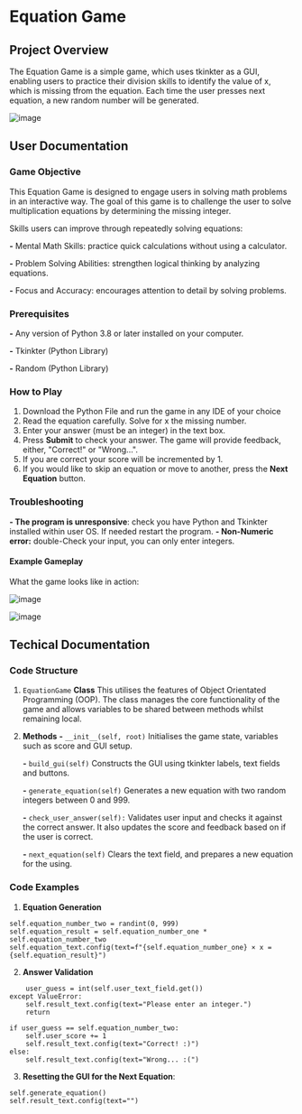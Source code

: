 # Equation Game

## Project Overview

The Equation Game is a simple game, which uses tkinkter as a GUI, enabling users to practice their division skills to identify the value of x, which is missing tfrom the equation. Each time the user presses next equation, a new random number will be generated.

![image](https://github.com/user-attachments/assets/9eca4eb8-3f99-421c-badb-738032e2b290)

## User Documentation

### Game Objective

This Equation Game is designed to engage users in solving math problems in an interactive way. The goal of this game is to challenge the user to solve multiplication equations by determining the missing integer.

Skills users can improve through repeatedly solving equations:

**-** Mental Math Skills: practice quick calculations without using a calculator.

**-** Problem Solving Abilities: strengthen logical thinking by analyzing equations.

**-** Focus and Accuracy: encourages attention to detail by solving problems.

### Prerequisites

 **-** Any version of Python 3.8 or later installed on your computer.
 
 **-** Tkinkter (Python Library)
 
 **-** Random (Python Library)

 ### How to Play

 1. Download the Python File and run the game in any IDE of your choice
 2. Read the equation carefully. Solve for x the missing number.
 3. Enter your answer (must be an integer) in the text box.
 4. Press **Submit** to check your answer. The game will provide feedback, either, "Correct!" or "Wrong...".
 5. If you are correct your score will be incremented by 1.
 6. If you would like to skip an equation or move to another, press the **Next Equation** button.

### Troubleshooting ###

**- The program is unresponsive**: check you have Python and Tkinkter installed within user OS. If needed restart the program.
**- Non-Numeric error:** double-Check your input, you can only enter integers.

#### Example Gameplay

What the game looks like in action:

 ![image](https://github.com/user-attachments/assets/27e4ae8d-3687-427d-ada4-5b76689cff68)

![image](https://github.com/user-attachments/assets/ed755033-6c04-4f43-8dcf-b3eb6ae86174)


## Techical Documentation

### Code Structure

 1. ```EquationGame``` **Class**
This utilises the features of Object Orientated Programming (OOP). The class manages the core functionality of the game and allows variables to be shared between methods whilst remaining local.
 2. **Methods**
    **-** ```__init__(self, root)``` Initialises the game state, variables such as score and GUI setup.
    
    **-** ```build_gui(self)``` Constructs the GUI using tkinkter labels, text fields and buttons.
    
    **-** ```generate_equation(self)``` Generates a new equation with two random integers between 0 and 999.
    
    **-** ```check_user_answer(self):``` Validates user input and checks it against the correct answer. It also updates the score and feedback based on if the user is correct.
    
    **-** ```next_equation(self)``` Clears the text field, and prepares a new equation for the using.

### Code Examples

1. **Equation Generation**
```self.equation_number_one = randint(0, 999)
self.equation_number_two = randint(0, 999)
self.equation_result = self.equation_number_one * self.equation_number_two
self.equation_text.config(text=f"{self.equation_number_one} × x = {self.equation_result}")
```
2. **Answer Validation**
```try:
    user_guess = int(self.user_text_field.get())
except ValueError:
    self.result_text.config(text="Please enter an integer.")
    return

if user_guess == self.equation_number_two:
    self.user_score += 1
    self.result_text.config(text="Correct! :)")
else:
    self.result_text.config(text="Wrong... :(")
```

3. **Resetting the GUI for the Next Equation**:
```self.user_text_field.delete(0, tk.END)
self.generate_equation()
self.result_text.config(text="")
```
